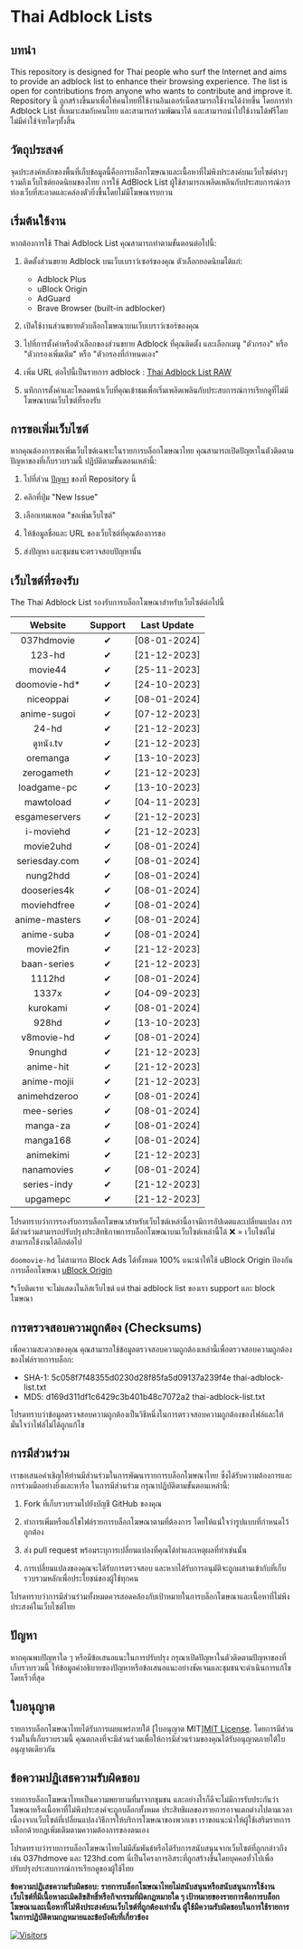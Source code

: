 # Thai Adblock Lists

## บทนำ

This repository is designed for Thai people who surf the Internet and aims to provide an adblock list to enhance their browsing experience. The list is open for contributions from anyone who wants to contribute and improve it.
Repository นี้ ถูกสร้างขึ้นมาเพื่อให้คนไทยที่ใช้งานอินเตอร์เน็ตสามารถใช้งานได้ง่ายขึ้น โดยการทำ Adblock List ที่เหมาะสมกับคนไทย และสามารถร่วมพัฒนาได้ และสามารถนำไปใช้งานได้ฟรีโดยไม่มีค่าใช้จ่ายใดๆทั้งสิ้น 

## วัตถุประสงค์

จุดประสงค์หลักของพื้นที่เก็บข้อมูลนี้คือการบล็อกโฆษณาและเนื้อหาที่ไม่พึงประสงค์บนเว็บไซต์ต่างๆ รวมถึงเว็บไซต์ยอดนิยมของไทย การใช้ AdBlock List ผู้ใช้สามารถเพลิดเพลินกับประสบการณ์การท่องเว็บที่สะอาดและคล่องตัวยิ่งขึ้นโดยไม่มีโฆษณารบกวน

## เริ่มต้นใช้งาน

หากต้องการใช้ Thai Adblock List คุณสามารถทำตามขั้นตอนต่อไปนี้:

1. ติดตั้งส่วนขยาย Adblock บนเว็บเบราว์เซอร์ของคุณ ตัวเลือกยอดนิยมได้แก่:

   - Adblock Plus
   - uBlock Origin
   - AdGuard
   - Brave Browser (built-in adblocker)

2. เปิดใช้งานส่วนขยายตัวบล็อกโฆษณาบนเว็บเบราว์เซอร์ของคุณ
3. ไปที่การตั้งค่าหรือตัวเลือกของส่วนขยาย Adblock ที่คุณติดตั้ง และเลือกเมนู "ตัวกรอง" หรือ "ตัวกรองเพิ่มเติม" หรือ "ตัวกรองที่กำหนดเอง" 
4. เพิ่ม URL ต่อไปนี้เป็นรายการ adblock : [Thai Adblock List RAW](https://raw.githubusercontent.com/PhyschicWinter9/thai-adblock-list/main/thai-adblock-list.txt)
5. นทึกการตั้งค่าและโหลดหน้าเว็บที่คุณเข้าชมเพื่อเริ่มเพลิดเพลินกับประสบการณ์การเรียกดูที่ไม่มีโฆษณาบนเว็บไซต์ที่รองรับ

## การขอเพิ่มเว็บไซต์
หากคุณต้องการขอเพิ่มเว็บไซต์เฉพาะในรายการบล็อกโฆษณาไทย คุณสามารถเปิดปัญหาในตัวติดตามปัญหาของที่เก็บรวบรวมนี้ ปฏิบัติตามขั้นตอนเหล่านี้:

1. ไปที่ส่วน [ปัญหา](https://github.com/PhyschicWinter9/thai-adblock-list/issues) ของที่ Repository นี้

2. คลิกที่ปุ่ม "New Issue"

3. เลือกเทมเพลต "ขอเพิ่มเว็บไซต์"

4. ให้ข้อมูลชื่อและ URL ของเว็บไซต์ที่คุณต้องการขอ

5. ส่งปัญหา และชุมชนจะตรวจสอบปัญหานั้น

## เว็บไซต์ที่รองรับ

The Thai Adblock List รองรับการบล็อกโฆษณาสำหรับเว็บไซต์ต่อไปนี้

|    Website    | Support  | Last Update  |
| :-----------: | :------: | :----------: |
|  037hdmovie   | &#10004; | [08-01-2024] |
|    123-hd     | &#10004; | [21-12-2023] |
|    movie44    | &#10004; | [25-11-2023] |
| doomovie-hd\* | &#10004; | [24-10-2023] |
|   niceoppai   | &#10004; | [08-01-2024] |
|  anime-sugoi  | &#10004; | [07-12-2023] |
|     24-hd     | &#10004; | [21-12-2023] |
|   ดูหนัง.tv    | &#10004; | [21-12-2023] |
|   oremanga    | &#10004; | [13-10-2023] |
|  zerogameth   | &#10004; | [21-12-2023] |
|  loadgame-pc  | &#10004; | [13-10-2023] |
|   mawtoload   | &#10004; | [04-11-2023] |
| esgameservers | &#10004; | [21-12-2023] |
|   i-moviehd   | &#10004; | [21-12-2023] |
|   movie2uhd   | &#10004; | [08-01-2024] |
| seriesday.com | &#10004; | [08-01-2024] |
|   nung2hdd    | &#10004; | [08-01-2024] |
|  dooseries4k  | &#10004; | [08-01-2024] |
|  moviehdfree  | &#10004; | [08-01-2024] |
| anime-masters | &#10004; | [08-01-2024] |
|  anime-suba   | &#10004; | [08-01-2024] |
|   movie2fin   | &#10004; | [21-12-2023] |
|  baan-series  | &#10004; | [21-12-2023] |
|    1112hd     | &#10004; | [08-01-2024] |
|     1337x     | &#10004; | [04-09-2023] |
|   kurokami    | &#10004; | [08-01-2024] |
|     928hd     | &#10004; | [13-10-2023] |
|  v8movie-hd   | &#10004; | [08-01-2024] |
|    9nunghd    | &#10004; | [21-12-2023] |
|   anime-hit   | &#10004; | [21-12-2023] |
|  anime-mojii  | &#10004; | [21-12-2023] |
| animehdzeroo  | &#10004; | [08-01-2024] |
|  mee-series   | &#10004; | [08-01-2024] |
|   manga-za    | &#10004; | [08-01-2024] |
|   manga168    | &#10004; | [08-01-2024] |
|   animekimi   | &#10004; | [21-12-2023] |
|  nanamovies   | &#10004; | [08-01-2024] |
|  series-indy  | &#10004; | [21-12-2023] |
|  upgamepc     | &#10004; | [21-12-2023] |

โปรดทราบว่าการรองรับการบล็อกโฆษณาสำหรับเว็บไซต์เหล่านี้อาจมีการอัปเดตและเปลี่ยนแปลง การมีส่วนร่วมสามารถปรับปรุงประสิทธิภาพการบล็อกโฆษณาบนเว็บไซต์เหล่านี้ได้ ❌ = เว็บไซต์ไม่สามารถใช้งานได้อีกต่อไป

 `doomovie-hd` ไม่สามารถ Block Ads ได้ทั้งหมด 100% แนะนำให้ใช้ uBlock Origin ป้องกันการบล็อกโฆษณา [uBlock Origin](https://ublockorigin.com/)

*เว็บติดเรท จะไม่แสดงในลิสเว็บไซต์ แต่ thai adblock list ของเรา support และ block โฆษณา 

## การตรวจสอบความถูกต้อง (Checksums)

เพื่อความสะดวกของคุณ คุณสามารถใช้ข้อมูลตรวจสอบความถูกต้องเหล่านี้เพื่อตรวจสอบความถูกต้องของไฟล์รายการบล็อก:

- SHA-1: 5c058f7f48355d0230d28f85fa5d09137a239f4e  thai-adblock-list.txt
- MD5: d169d311df1c6429c3b401b48c7072a2  thai-adblock-list.txt

โปรดทราบว่าข้อมูลตรวจสอบความถูกต้องเป็นวิธีหนึ่งในการตรวจสอบความถูกต้องของไฟล์และให้มั่นใจว่าไฟล์ไม่ได้ถูกแก้ไข

## การมีส่วนร่วม
เราขอเสนอคำเชิญให้ท่านมีส่วนร่วมในการพัฒนารายการบล็อกโฆษณาไทย ซึ่งได้รับความต้องการและการร่วมมืออย่างยิ่งและหารือ ในการมีส่วนร่วม กรุณาปฏิบัติตามขั้นตอนเหล่านี้:

1. Fork ที่เก็บรวบรวมไปยังบัญชี GitHub ของคุณ

2. ทำการเพิ่มหรือแก้ไขไฟล์รายการบล็อกโฆษณาตามที่ต้องการ โดยให้แน่ใจว่ารูปแบบที่กำหนดไว้ถูกต้อง

3. ส่ง pull request พร้อมระบุการเปลี่ยนแปลงที่คุณได้ทำและเหตุผลที่ทำเช่นนั้น

4. การเปลี่ยนแปลงของคุณจะได้รับการตรวจสอบ และหากได้รับการอนุมัติจะถูกผสานเข้ากับที่เก็บรวบรวมหลักเพื่อประโยชน์ของผู้ใช้ทุกคน

โปรดทราบว่าการมีส่วนร่วมทั้งหมดควรสอดคล้องกับเป้าหมายในการบล็อกโฆษณาและเนื้อหาที่ไม่พึงประสงค์ในเว็บไซต์ไทย

## ปัญหา

หากคุณพบปัญหาใด ๆ หรือมีข้อเสนอแนะในการปรับปรุง กรุณาเปิดปัญหาในตัวติดตามปัญหาของที่เก็บรวบรวมนี้ ให้ข้อมูลคำอธิบายของปัญหาหรือข้อเสนอแนะอย่างชัดเจนและชุมชนจะดำเนินการแก้ไขโดยเร็วที่สุด

## ใบอนุญาต

รายการบล็อกโฆษณาไทยได้รับการเผยแพร่ภายใต้ [ใบอนุญาต MIT][MIT License](https://opensource.org/licenses/MIT). โดยการมีส่วนร่วมในที่เก็บรวบรวมนี้ คุณตกลงที่จะมีส่วนร่วมเพื่อให้การมีส่วนร่วมของคุณได้รับอนุญาตภายใต้ใบอนุญาตเดียวกัน

## ข้อความปฏิเสธความรับผิดชอบ

รายการบล็อกโฆษณาไทยเป็นความพยายามที่มาจากชุมชน และอย่างไรก็ดีจะไม่มีการรับประกันว่าโฆษณาหรือเนื้อหาที่ไม่พึงประสงค์จะถูกบล็อกทั้งหมด ประสิทธิผลของรายการอาจแตกต่างไปตามเวลาเนื่องจากเว็บไซต์ที่เปลี่ยนแปลงวิธีการให้บริการโฆษณาของพวกเขา เราขอแนะนำให้ผู้ใช้เสริมรายการบล็อกด้วยกฎเพิ่มเติมตามความต้องการของตนเอง

โปรดทราบว่ารายการบล็อกโฆษณาไทยไม่มีสัมพันธ์หรือได้รับการสนับสนุนจากเว็บไซต์ที่ถูกกล่าวถึง เช่น 037hdmove และ 123hd.com นี่เป็นโครงการอิสระที่ถูกสร้างขึ้นโดยบุคคลทั่วไปเพื่อปรับปรุงประสบการณ์การเรียกดูของผู้ใช้ไทย

**ข้อความปฏิเสธความรับผิดชอบ: รายการบล็อกโฆษณาไทยไม่สนับสนุนหรือสนับสนุนการใช้งานเว็บไซต์ที่มีเนื้อหาละเมิดลิขสิทธิ์หรือกิจกรรมที่ผิดกฎหมายใด ๆ เป้าหมายของรายการคือการบล็อกโฆษณาและเนื้อหาที่ไม่พึงประสงค์บนเว็บไซต์ที่ถูกต้องเท่านั้น ผู้ใช้มีความรับผิดชอบในการใช้รายการในการปฏิบัติตามกฎหมายและข้อบังคับที่เกี่ยวข้อง**


[![Visitors](https://api.visitorbadge.io/api/combined?path=https%3A%2F%2Fgithub.com%2FPhyschicWinter9%2Fthai-adblock-list&labelColor=%232ccce4&countColor=%23263759&labelStyle=upper)](https://visitorbadge.io/status?path=https%3A%2F%2Fgithub.com%2FPhyschicWinter9%2Fthai-adblock-list)
